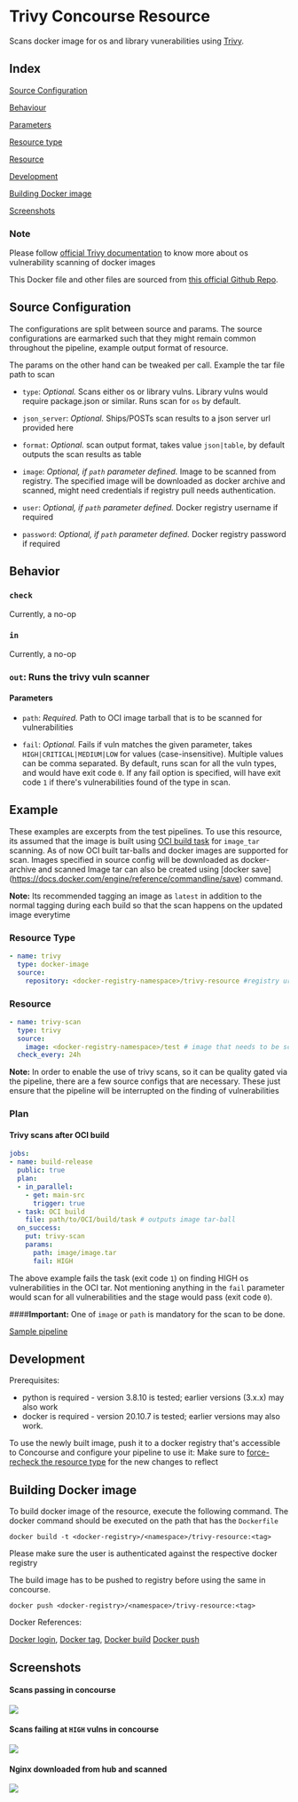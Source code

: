 # Trivy Concourse Resource

Scans docker image for os and library vunerabilities using [Trivy](https://aquasecurity.github.io/trivy/v0.19.2/).
## Index

[Source Configuration](#source-configuration)

[Behaviour](#behavior)

[Parameters](#parameters)

[Resource type](#resource-type)

[Resource](#resource)

[Development](#development)

[Building Docker image](#building-docker-image)

[Screenshots](#screenshots)

### Note

Please follow [official Trivy documentation](https://aquasecurity.github.io/trivy/v0.19.2/getting-started/quickstart) to know more about os vulnerability scanning of docker images

This Docker file and other files are sourced from [this official Github Repo](https://github.com/Comcast/trivy-resource/). 

## Source Configuration

The configurations are split between source and params. The source configurations are earmarked such that they might 
remain common throughout the pipeline, example output format of resource.

The params on the other hand can be tweaked per call. Example the tar file path to scan

* `type`: *Optional.* Scans either os or library vulns. Library vulns would require package.json or similar. Runs 
  scan for `os` by default.

* `json_server`: *Optional.* Ships/POSTs scan results to a json server url provided here

* `format`: *Optional.* scan output format, takes value `json|table`, by default outputs the scan results as table

* `image`: *Optional, if `path` parameter defined.* Image to be scanned from registry. The specified image will be 
  downloaded as docker archive and scanned, might need credentials if registry pull needs authentication. 

* `user`: *Optional, if `path` parameter defined.* Docker registry username if required

* `password`: *Optional, if `path` parameter defined.* Docker registry password if required

## Behavior

### `check`

Currently, a no-op

### `in`

Currently, a no-op

### `out`: Runs the trivy vuln scanner


#### Parameters

* `path`: *Required.* Path to OCI image tarball that is to be scanned for vulnerabilities

* `fail`: *Optional.* Fails if vuln matches the given parameter, takes `HIGH|CRITICAL|MEDIUM|LOW` for values (case-insensitive). Multiple 
  values can be comma separated. By default, runs scan for all the vuln types, and would have exit code `0`. If any 
  fail option is specified, will have exit code `1` if there's vulnerabilities found of the type in scan.

## Example

These examples are excerpts from the test pipelines. To use this resource, its assumed that the image is built using 
[OCI build task](https://github.com/concourse/oci-build-task#migrating-from-the-docker-image-resource) for `image_tar` 
scanning. As of now 
OCI built tar-balls and docker images are supported for scan. Images specified in source config will be downloaded 
as docker-archive and scanned 
Image tar can also be created using [docker 
save]
(https://docs.docker.com/engine/reference/commandline/save) command.

**Note:** Its recommended tagging an image as `latest` in addition to the normal tagging during each build so that the scan 
happens on the updated image everytime

### Resource Type

``` yaml
- name: trivy
  type: docker-image
  source:
    repository: <docker-registry-namespace>/trivy-resource #registry url and namespace where the resource image is pushed to
```

### Resource

``` yaml
- name: trivy-scan
  type: trivy
  source:
    image: <docker-registry-namespace>/test # image that needs to be scanned
  check_every: 24h
```
**Note:** In order to enable the use of trivy scans, so it can be quality gated via the pipeline, there are a few
source configs that are necessary. These just ensure that the pipeline will be interrupted on the finding of 
vulnerabilities

### Plan

#### Trivy scans after OCI build

``` yaml
jobs:
- name: build-release
  public: true
  plan:
  - in_parallel:
    - get: main-src
      trigger: true
  - task: OCI build
    file: path/to/OCI/build/task # outputs image tar-ball
  on_success:
    put: trivy-scan
    params:
      path: image/image.tar
      fail: HIGH
```
The above example fails the task (exit code `1`) on finding HIGH os vulnerabilities in the OCI tar. Not mentioning 
anything in the `fail` 
parameter would scan for all vulnerabilities and the stage would pass (exit code `0`).

####**Important:** 
One of `image` or `path` is mandatory for the scan to be done.

[Sample pipeline](example-pipeline.yml)

## Development

Prerequisites:
* python is required - version 3.8.10 is tested; earlier versions (3.x.x) may also work
* docker is required - version 20.10.7 is tested; earlier versions may also work.

To use the newly built image, push it to a docker registry that's accessible to
Concourse and configure your pipeline to use it:
Make sure to [force-recheck the resource type](https://concourse-ci.org/managing-resource-types.html#fly-check-resource-type) for the new changes to reflect


## Building Docker image

To build docker image of the resource, execute the following command.
The docker command should be executed on the path that has the `Dockerfile`

`docker build -t <docker-registry>/<namespace>/trivy-resource:<tag>`

Please make sure the user is authenticated against the respective docker registry

The build image has to be pushed to registry before using the same in concourse. 

`docker push <docker-registry>/<namespace>/trivy-resource:<tag>`

Docker References:

[Docker login](https://docs.docker.com/engine/reference/commandline/login/),
[Docker tag](https://docs.docker.com/engine/reference/commandline/tag/),
[Docker build](https://docs.docker.com/engine/reference/commandline/build/)
[Docker push](https://docs.docker.com/engine/reference/commandline/push/)

## Screenshots

#### Scans passing in concourse

![](screens/pass.jpg)

#### Scans failing at `HIGH` vulns in concourse

![](screens/fail.jpg)

#### Nginx downloaded from hub and scanned

![](screens/nginx-fail.jpg)
